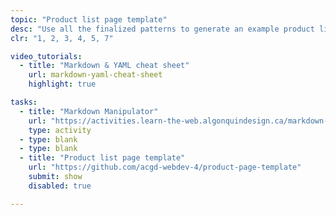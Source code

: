 ```yaml
---
topic: "Product list page template"
desc: "Use all the finalized patterns to generate an example product list page template."
clr: "1, 2, 3, 4, 5, 7"

video_tutorials:
  - title: "Markdown & YAML cheat sheet"
    url: markdown-yaml-cheat-sheet
    highlight: true

tasks:
  - title: "Markdown Manipulator"
    url: "https://activities.learn-the-web.algonquindesign.ca/markdown-manipulator/"
    type: activity
  - type: blank
  - type: blank
  - title: "Product list page template"
    url: "https://github.com/acgd-webdev-4/product-page-template"
    submit: show
    disabled: true

---
```

